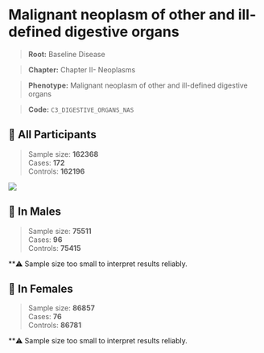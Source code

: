 # Malignant neoplasm of other and ill-defined digestive organs

> **Root:** Baseline Disease  

> **Chapter:** Chapter II- Neoplasms  

> **Phenotype:** Malignant neoplasm of other and ill-defined digestive organs  

> **Code:** `C3_DIGESTIVE_ORGANS_NAS`

## 🧪 All Participants  
> Sample size: **162368**  
> Cases: **172**  
> Controls: **162196**
<img src="/Disease/Figures/ALL/Incidence/C3_DIGESTIVE_ORGANS_NAS.png"/>
<CsvTable src="/public/Disease/Data/ALL/Incidence/COX_C3_DIGESTIVE_ORGANS_NAS.csv" label="🔍 View full results" />

## 👨 In Males  
> Sample size: **75511**  
> Cases: **96**  
> Controls: **75415**

**⚠️ Sample size too small to interpret results reliably.


## 👩 In Females  
> Sample size: **86857**  
> Cases: **76**  
> Controls: **86781**

**⚠️ Sample size too small to interpret results reliably.

